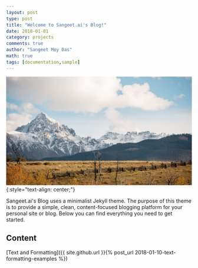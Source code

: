 ```yaml
---
layout: post
type: post
title: "Welcome to Sangeet.ai's Blog!"
date: 2018-01-01
category: projects
comments: true
author: "Sangeet Moy Das"
math: true
tags: [documentation,sample]
---
```


![](/projects/assets/mountains.jpg){:style="text-align: center;"}

Sangeet.ai's Blog uses a minimalist Jekyll theme. The purpose of this theme is to provide a simple, clean, content-focused blogging platform for your personal site or blog. Below you can find everything you need to get started.

## Content

[Text and Formatting]({{ site.github.url }}{% post_url 2018-01-10-text-formatting-examples %})